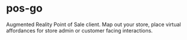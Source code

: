 # pos-go
Augmented Reality Point of Sale client. Map out your store, place virtual affordances for store admin or customer facing interactions.
